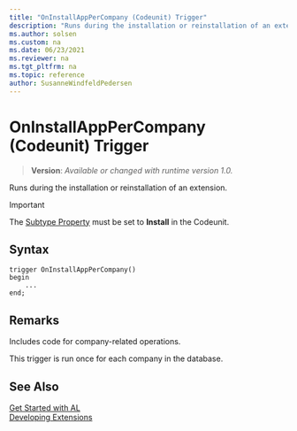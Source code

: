 ```yaml
---
title: "OnInstallAppPerCompany (Codeunit) Trigger"
description: "Runs during the installation or reinstallation of an extension."
ms.author: solsen
ms.custom: na
ms.date: 06/23/2021
ms.reviewer: na
ms.tgt_pltfrm: na
ms.topic: reference
author: SusanneWindfeldPedersen
---
```

[//]: # (START>DO_NOT_EDIT)
[//]: # (IMPORTANT:Do not edit any of the content between here and the END>DO_NOT_EDIT.)
[//]: # (Any modifications should be made in the .xml files in the ModernDev repo.)

# OnInstallAppPerCompany (Codeunit) Trigger
> **Version**: _Available or changed with runtime version 1.0._

Runs during the installation or reinstallation of an extension.

> [!IMPORTANT]
> The [Subtype Property](../../properties/devenv-subtype-property.md) must be set to **Install** in the Codeunit.

## Syntax
```AL
trigger OnInstallAppPerCompany()
begin
    ...
end;
```



[//]: # (IMPORTANT: END>DO_NOT_EDIT)

## Remarks  
Includes code for company-related operations. 

This trigger is run once for each company in the database.

## See Also  
[Get Started with AL](../../devenv-get-started.md)  
[Developing Extensions](../../devenv-dev-overview.md)  
